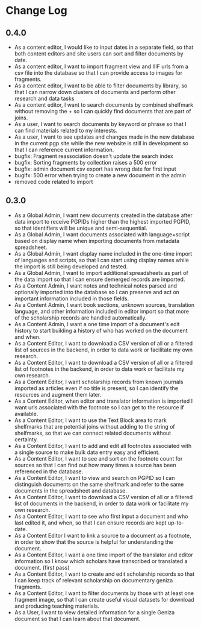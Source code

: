 # Change Log

## 0.4.0

* As a content editor, I would like to input dates in a separate field, so that both content editors and site users can sort and filter documents by date.
* As a content editor, I want to import fragment view and IIIF urls from a csv file into the database so that I can provide access to images for fragments.
* As a content editor, I want to be able to filter documents by library, so that I can narrow down clusters of documents and perform other research and data tasks
* As a content editor, I want to search documents by combined shelfmark without removing the + so I can quickly find documents that are part of joins.
* As a user, I want to search documents by keyword or phrase so that I can find materials related to my interests.
* As a user, I want to see updates and changes made in the new database in the current pgp site while the new website is still in development so that I can reference current information.
* bugfix: Fragment reassociation doesn't update the search index
* bugfix: Sorting fragments by collection raises a 500 error
* bugfix: admin document csv export has wrong date for first input
* bugifx: 500 error when trying to create a new document in the admin
* removed code related to import

## 0.3.0

* As a Global Admin, I want new documents created in the database after data import to receive PGPIDs higher than the highest imported PGPID, so that identifiers will be unique and semi-sequential.
* As a Global Admin, I want documents associated with language+script based on display name when importing documents from metadata spreadsheet.
* As a Global Admin, I want display name included in the one-time import of languages and scripts, so that I can start using display names while the import is still being developed and tested.
* As a Global Admin, I want to import additional spreadsheets as part of the data import so that I can ensure demerged records are imported.
* As a Content Admin, I want notes and technical notes parsed and optionally imported into the database so I can preserve and act on important information included in those fields.
* As a Content Admin, I want book sections, unknown sources, translation language, and other information included in editor import so that more of the scholarship records are handled automatically.
* As a Content Admin, I want a one time import of a document's edit history to start building a history of who has worked on the document and when.
* As a Content Editor, I want to download a CSV version of all or a filtered list of sources in the backend, in order to data work or facilitate my own research.
* As a Content Editor, I want to download a CSV version of all or a filtered list of footnotes in the backend, in order to data work or facilitate my own research.
* As a Content Editor, I want scholarship records from known journals imported as articles even if no title is present, so I can identify the resources and augment them later.
* As a Content Editor, when editor and translator information is imported I want urls associated with the footnote so I can get to the resource if available.
* As a Content Editor, I want to use the Text Block area to mark shelfmarks that are potential joins without adding to the string of shelfmarks, so that we can connect related documents without certainty.
* As a Content Editor, I want to add and edit all footnotes associated with a single source to make bulk data entry easy and efficient.
* As a Content Editor, I want to see and sort on the footnote count for sources so that I can find out how many times a source has been referenced in the database.
* As a Content Editor, I want to view and search on PGPID so I can distinguish documents on the same shelfmark and refer to the same documents in the spreadsheet and database.
* As a Content Editor, I want to download a CSV version of all or a filtered list of documents in the backend, in order to data work or facilitate my own research.
* As a Content Editor, I want to see who first input a document and who last edited it, and when, so that I can ensure records are kept up-to-date.
* As a Content Editor I want to link a source to a document as a footnote, in order to show that the source is helpful for understanding the document.
* As a Content Editor, I want a one time import of the translator and editor information so I know which scholars have transcribed or translated a document. (first pass)
* As a Content Editor, I want to create and edit scholarship records so that I can keep track of relevant scholarship on documentary geniza fragments.
* As a Content Editor, I want to filter documents by those with at least one fragment image, so that I can create useful visual datasets for download and producing teaching materials.
* As a User, I want to view detailed information for a single Geniza document so that I can learn about that document.
